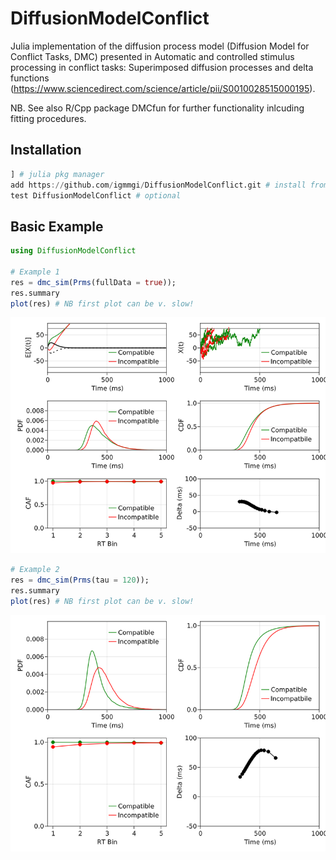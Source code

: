 # DiffusionModelConflict
Julia implementation of the diffusion process model (Diffusion Model for
Conflict Tasks, DMC) presented in Automatic and controlled stimulus
processing in conflict tasks: Superimposed diffusion processes and delta
functions
(https://www.sciencedirect.com/science/article/pii/S0010028515000195).

NB. See also R/Cpp package DMCfun for further functionality inlcuding fitting
procedures.

## Installation
``` julia
] # julia pkg manager
add https://github.com/igmmgi/DiffusionModelConflict.git # install from  GitHub
test DiffusionModelConflict # optional
```

## Basic Example
``` julia
using DiffusionModelConflict

# Example 1
res = dmc_sim(Prms(fullData = true));
res.summary
plot(res) # NB first plot can be v. slow!
```

![alt text](/figures/Figure1.png)

``` julia
# Example 2
res = dmc_sim(Prms(tau = 120));
res.summary
plot(res) # NB first plot can be v. slow!
```

![alt text](/figures/Figure2.png)
